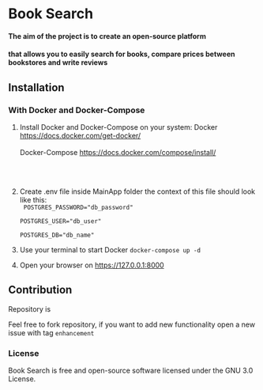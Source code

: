 # Book Search 


#### The aim of the project is to create an open-source platform
#### that allows you to easily search for books, compare prices between bookstores and write reviews

## Installation 

### With Docker and Docker-Compose
1. Install Docker and Docker-Compose on your system:
Docker https://docs.docker.com/get-docker/
<br><br>Docker-Compose
https://docs.docker.com/compose/install/
<br>
<br>

2. Create .env file inside MainApp folder
   the context of this file should look like this:
      \
      <code>
      POSTGRES_PASSWORD="db_password"\
      POSTGRES_USER="db_user"\
      POSTGRES_DB="db_name"
   </code>
2. Use your terminal to start Docker <code>docker-compose up -d  </code>

3. Open your browser on https://127.0.0.1:8000

## Contribution

Repository is 

Feel free to fork repository, if you want to add new functionality open a new issue
with tag <code>enhancement</code>

### License
Book Search is free and open-source software licensed under the GNU 3.0 License.


